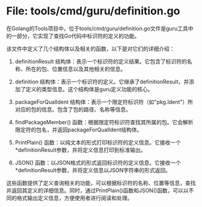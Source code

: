 # File: tools/cmd/guru/definition.go

在Golang的Tools项目中，位于tools/cmd/guru/definition.go文件是guru工具中的一部分，它实现了查找Go代码中标识符的定义的功能。

该文件中定义了几个结构体以及相关的函数，以下是对它们的详细介绍：

1. definitionResult 结构体：表示一个标识符的定义结果。它包含了标识符的名称、所在的包、位置信息以及其他相关的信息。

2. definition 结构体：表示一个标识符的定义。它继承了definitionResult，并添加了定义的类型信息。这个结构体是guru定义功能的核心。

3. packageForQualIdent 结构体：表示一个限定符标识符（如"pkg.Ident"）所对应的包的信息。包含了包的路径、名称等信息。

4. findPackageMember() 函数：根据限定符标识符查找其所属的包。它会解析限定符的包名，并返回packageForQualIdent结构体。

5. PrintPlain() 函数：以纯文本的形式打印标识符的定义信息。它接收一个*definitionResult参数，并将定义信息打印到标准输出。

6. JSON() 函数：以JSON格式的形式返回标识符的定义信息。它接收一个*definitionResult参数，并将定义信息以JSON字符串的形式返回。

这些函数提供了定义查询相关的功能，可以根据标识符的名称、位置等信息，查找并返回其定义的详细信息。同时，通过PrintPlain()函数和JSON()函数，可以以不同的格式输出定义信息，方便使用者进行阅读和处理。

